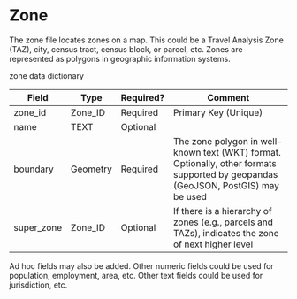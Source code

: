 # Zone

The zone file locates zones on a map. This could be a Travel Analysis Zone (TAZ), city, census tract, census block, or parcel, etc. 
Zones are represented as polygons in geographic information systems.

zone data dictionary

| Field                                   | Type     | Required? | Comment                                                                                            |
| --------------------------------------- | -------- | --------- | -------------------------------------------------------------------------------------------------- |
| <span class="underline">zone\_id</span> | Zone\_ID | Required  | Primary Key (Unique)                                                                               |
| name                                    | TEXT     | Optional  |                                                                                                    |
| boundary                                | Geometry | Required  | The zone polygon in well-known text (WKT) format. Optionally, other formats supported by geopandas (GeoJSON, PostGIS) may be used                                                                                   |
| super\_zone                             | Zone\_ID | Optional  | If there is a hierarchy of zones (e.g., parcels and TAZs), indicates the zone of next higher level |

Ad hoc fields may also be added.
Other numeric fields could be used for population, employment, area, etc. 
Other text fields could be used for jurisdiction, etc.
